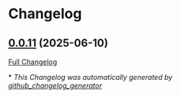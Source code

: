 # Changelog

## [0.0.11](https://github.com/NASA-PDS/nucleus-tools-java/tree/0.0.11) (2025-06-10)

[Full Changelog](https://github.com/NASA-PDS/nucleus-tools-java/compare/a2fdba189d61b91dffb728ee4c3dfca6d07a8421...0.0.11)



\* *This Changelog was automatically generated by [github_changelog_generator](https://github.com/github-changelog-generator/github-changelog-generator)*
